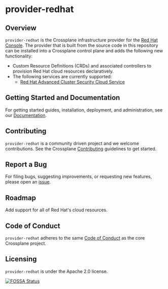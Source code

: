 # provider-redhat

## Overview

`provider-redhat` is the Crossplane infrastructure provider for the [Red Hat
Console](https://console.redhat.com). The provider that is built from the source
code in this repository can be installed into a Crossplane control plane and
adds the following new functionality:

- Custom Resource Definitions (CRDs) and associated controllers to provision
  Red Hat cloud resources declaratively.
- The following services are currently supported:
  - [Red Hat Advanced Cluster Security Cloud Service](https://console.redhat.com/beta/application-services/acs)

## Getting Started and Documentation

For getting started guides, installation, deployment, and administration, see
our [Documentation](https://crossplane.io/docs).

## Contributing

`provider-redhat` is a community driven project and we welcome contributions. See the
Crossplane [Contributing](https://github.com/crossplane/crossplane/blob/master/CONTRIBUTING.md)
guidelines to get started.

## Report a Bug

For filing bugs, suggesting improvements, or requesting new features, please
open an [issue](https://github.com/stehessel/provider-redhat/issues).

## Roadmap

Add support for all of Red Hat's cloud resources.

## Code of Conduct

`provider-redhat` adheres to the same [Code of
Conduct](https://github.com/crossplane/crossplane/blob/master/CODE_OF_CONDUCT.md)
as the core Crossplane project.

## Licensing

`provider-redhat` is under the Apache 2.0 license.

[![FOSSA Status](https://app.fossa.com/api/projects/git%2Bgithub.com%2Fstehessel%2Fprovider-redhat.svg?type=large)](https://app.fossa.com/projects/git%2Bgithub.com%2Fstehessel%2Fprovider-redhat?ref=badge_large)
